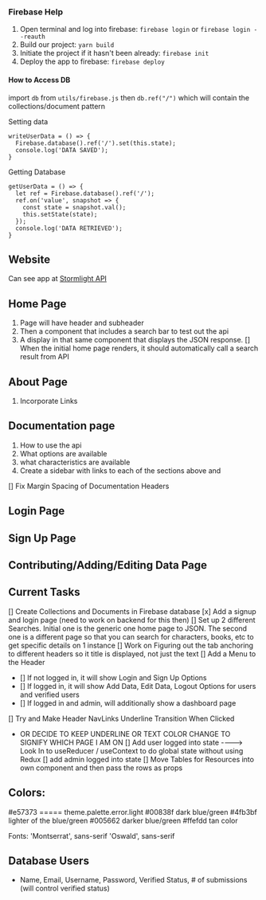 ### Firebase Help

1. Open terminal and log into firebase: `firebase login` or `firebase login --reauth`
2. Build our project: `yarn build`
3. Initiate the project if it hasn't been already: `firebase init`
4. Deploy the app to firebase: `firebase deploy`

#### How to Access DB

import `db` from `utils/firebase.js`
then `db.ref("/")` which will contain the collections/document pattern

Setting data

```
writeUserData = () => {
  Firebase.database().ref('/').set(this.state);
  console.log('DATA SAVED');
}
```

Getting Database

```
getUserData = () => {
  let ref = Firebase.database().ref('/');
  ref.on('value', snapshot => {
    const state = snapshot.val();
    this.setState(state);
  });
  console.log('DATA RETRIEVED');
}
```

## Website

Can see app at [Stormlight API](https://stormlightapi.web.app)

## Home Page

1. Page will have header and subheader
2. Then a component that includes a search bar to test out the api
3. A display in that same component that displays the JSON response.
   [] When the initial home page renders, it should automatically call a search result from API

## About Page

1. Incorporate Links

## Documentation page

1. How to use the api
2. What options are available
3. what characteristics are available
4. Create a sidebar with links to each of the sections above and

[] Fix Margin Spacing of Documentation Headers

## Login Page

## Sign Up Page

## Contributing/Adding/Editing Data Page

## Current Tasks

[] Create Collections and Documents in Firebase database
[x] Add a signup and login page (need to work on backend for this then)
[] Set up 2 different Searches. Initial one is the generic one home page to JSON. The second one is a different page so that you can search for characters, books, etc to get specific details on 1 instance
[] Work on Figuring out the tab anchoring to different headers so it title is displayed, not just the text
[] Add a Menu to the Header

- [] If not logged in, it will show Login and Sign Up Options
- [] If logged in, it will show Add Data, Edit Data, Logout Options for users and verified users
- [] If logged in and admin, will additionally show a dashboard page

[] Try and Make Header NavLinks Underline Transition When Clicked

- OR DECIDE TO KEEP UNDERLINE OR TEXT COLOR CHANGE TO SIGNIFY WHICH PAGE I AM ON
  [] Add user logged into state ----> Look In to useReducer / useContext to do global state without using Redux
  [] add admin logged into state
  [] Move Tables for Resources into own component and then pass the rows as props

## Colors:

#e57373 ===== theme.palette.error.light
#00838f dark blue/green
#4fb3bf lighter of the blue/green
#005662 darker blue/green
#ffefdd tan color

Fonts:
'Montserrat', sans-serif
'Oswald', sans-serif

## Database Users

- Name, Email, Username, Password, Verified Status, # of submissions (will control verified status)
